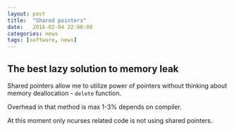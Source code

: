 ```yaml
---
layout: post
title:  "Shared pointers"
date:   2016-02-04 22:00:00
categories: news
tags: [software, news]
---
```


The best lazy solution to memory leak
-------------------------------------

Shared pointers allow me to utilize power of pointers without thinking
about memory deallocation - `delete` function.

Overhead in that method is max 1-3% depends on compiler.

At this moment only ncurses related code is not using shared pointers.
